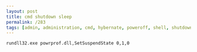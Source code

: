 ```yaml
---
layout: post
title: cmd shutdown sleep
permalink: /283
tags: [admin, administration, cmd, hybernate, poweroff, shell, shutdown, sleep, suspend]
---
```


<code>rundll32.exe powrprof.dll,SetSuspendState 0,1,0

